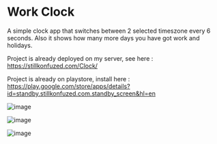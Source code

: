 # Work Clock
A simple clock app that switches between 2 selected timeszone every 6 seconds.
Also it shows how many more days you have got work and holidays.

Project is already deployed on my server, see here : https://stillkonfuzed.com/Clock/

Project is already on playstore, install here : https://play.google.com/store/apps/details?id=standby.stillkonfuzed.com.standby_screen&hl=en

![image](https://github.com/user-attachments/assets/798b9064-83fe-4bb5-89b6-cfbd27e6598a)

![image](https://github.com/user-attachments/assets/b4f02827-9c8d-4ae7-8d14-7551a1ddb3b2)

![image](https://github.com/user-attachments/assets/46085cb6-f703-4c10-b62c-cfd067725446)

